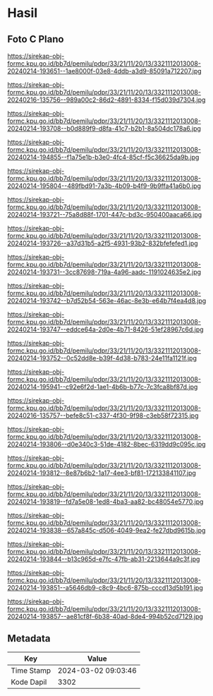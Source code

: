 # Hasil

## Foto C Plano

https://sirekap-obj-formc.kpu.go.id/bb7d/pemilu/pdpr/33/21/11/20/13/3321112013008-20240214-193651--1ae8000f-03e8-4ddb-a3d9-85091a712207.jpg

https://sirekap-obj-formc.kpu.go.id/bb7d/pemilu/pdpr/33/21/11/20/13/3321112013008-20240216-135756--989a00c2-86d2-4891-8334-f15d039d7304.jpg

https://sirekap-obj-formc.kpu.go.id/bb7d/pemilu/pdpr/33/21/11/20/13/3321112013008-20240214-193708--b0d889f9-d8fa-41c7-b2b1-8a504dc178a6.jpg

https://sirekap-obj-formc.kpu.go.id/bb7d/pemilu/pdpr/33/21/11/20/13/3321112013008-20240214-194855--f1a75e1b-b3e0-4fc4-85cf-f5c36625da9b.jpg

https://sirekap-obj-formc.kpu.go.id/bb7d/pemilu/pdpr/33/21/11/20/13/3321112013008-20240214-195804--489fbd91-7a3b-4b09-b4f9-9b9ffa41a6b0.jpg

https://sirekap-obj-formc.kpu.go.id/bb7d/pemilu/pdpr/33/21/11/20/13/3321112013008-20240214-193721--75a8d88f-1701-447c-bd3c-950400aaca66.jpg

https://sirekap-obj-formc.kpu.go.id/bb7d/pemilu/pdpr/33/21/11/20/13/3321112013008-20240214-193726--a37d31b5-a2f5-4931-93b2-832bfefefed1.jpg

https://sirekap-obj-formc.kpu.go.id/bb7d/pemilu/pdpr/33/21/11/20/13/3321112013008-20240214-193731--3cc87698-719a-4a96-aadc-1191024635e2.jpg

https://sirekap-obj-formc.kpu.go.id/bb7d/pemilu/pdpr/33/21/11/20/13/3321112013008-20240214-193742--b7d52b54-563e-46ac-8e3b-e64b7f4ea4d8.jpg

https://sirekap-obj-formc.kpu.go.id/bb7d/pemilu/pdpr/33/21/11/20/13/3321112013008-20240214-193747--eddce64a-2d0e-4b71-8426-51ef28967c6d.jpg

https://sirekap-obj-formc.kpu.go.id/bb7d/pemilu/pdpr/33/21/11/20/13/3321112013008-20240214-193752--0c52dd8e-b39f-4d38-b783-24e11fa1121f.jpg

https://sirekap-obj-formc.kpu.go.id/bb7d/pemilu/pdpr/33/21/11/20/13/3321112013008-20240214-195941--c92e6f2d-1ae1-4b6b-b77c-7c3fca8bf87d.jpg

https://sirekap-obj-formc.kpu.go.id/bb7d/pemilu/pdpr/33/21/11/20/13/3321112013008-20240216-135757--befe8c51-c337-4f30-9f98-c3eb58f72315.jpg

https://sirekap-obj-formc.kpu.go.id/bb7d/pemilu/pdpr/33/21/11/20/13/3321112013008-20240214-193806--d0e340c3-51de-4182-8bec-6319dd9c095c.jpg

https://sirekap-obj-formc.kpu.go.id/bb7d/pemilu/pdpr/33/21/11/20/13/3321112013008-20240214-193812--8e87b6b2-1a17-4ee3-bf81-172133841107.jpg

https://sirekap-obj-formc.kpu.go.id/bb7d/pemilu/pdpr/33/21/11/20/13/3321112013008-20240214-193819--fd7a5e08-1ed8-4ba3-aa82-bc48054e5770.jpg

https://sirekap-obj-formc.kpu.go.id/bb7d/pemilu/pdpr/33/21/11/20/13/3321112013008-20240214-193838--657a845c-d506-4049-9ea2-fe27dbd9615b.jpg

https://sirekap-obj-formc.kpu.go.id/bb7d/pemilu/pdpr/33/21/11/20/13/3321112013008-20240214-193844--b13c965d-e7fc-47fb-ab31-2213644a9c3f.jpg

https://sirekap-obj-formc.kpu.go.id/bb7d/pemilu/pdpr/33/21/11/20/13/3321112013008-20240214-193851--a5646db9-c8c9-4bc6-875b-cccd13d5b191.jpg

https://sirekap-obj-formc.kpu.go.id/bb7d/pemilu/pdpr/33/21/11/20/13/3321112013008-20240214-193857--ae81cf8f-6b38-40ad-8de4-994b52cd7129.jpg


## Metadata

| Key        | Value               |
| ---------- | ------------------- |
| Time Stamp | 2024-03-02 09:03:46 |
| Kode Dapil | 3302                |



